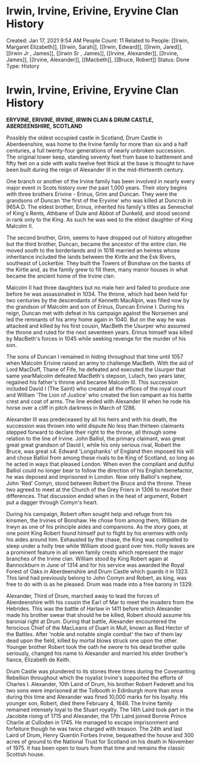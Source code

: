 # Irwin, Irvine, Erivine, Eryvine Clan History

Created: Jan 17, 2021 9:54 AM
People Count: 11
Related to People: [[Irwin, Margaret Elizabeth]], [[Irwin, Sarah]], [[Irwin, Edward]], [[Irwin, Jared]], [[Irwin Jr , James]], [[Irwin Sr , James]], [[Irvine, Alexander]], [[Irvine, James]], [[Irvine, Alexander]], [[Macbeth]], [[Bruce, Robert]]
Status: Done
Type: History

# Irwin, Irvine, Erivine, Eryvine Clan History

**ERYVINE, ERIVINE, IRVINE, IRWIN CLAN & DRUM CASTLE, ABERDEENSHIRE, SCOTLAND**

Possibly the oldest occupied castle in Scotland, Drum Castle in Aberdeenshire, was home to the Irvine family for more than six and a half centuries, a full twenty-four generations of nearly unbroken succession. The original tower keep, standing seventy feet from base to battlement and fifty feet on a side with walls twelve feet thick at the base is thought to have been built during the reign of Alexander III in the mid-thirteenth century.

One branch or another of the Irvine family has been involved in nearly every major event in Scots history over the past 1,000 years. Their story begins with three brothers Erivine - Erinus, Grim and Duncan. They were the grandsons of Duncan 'the first of the Eryvine' who was killed at Duncrub in 965A.D. The eldest brother, Erinus, inherited his family's titles as Seneschal of King's Rents, Athbane of Dule and Abbot of Dunkeld, and stood second in rank only to the King. As such he was wed to the eldest daughter of King Malcolm II.

The second brother, Grim, seems to have dropped out of history altogether but the third brother, Duncan, became the ancestor of the entire clan. He moved south to the borderlands and in 1018 married an heiress whose inheritance included the lands between the Kirtle and the Esk Rivers, southeast of Lockerbie. They built the Towers of Bonshaw on the banks of the Kirtle and, as the family grew to fill them, many manor houses in what became the ancient home of the Irvine clan.

Malcolm II had three daughters but no male heir and failed to produce one before he was assassinated in 1034. The throne, which had been held for two centuries by the descendants of Kenneth MacAlpin, was filled now by the grandson of Malcolm and son of Erinus, Duncan Erivine I. During his reign, Duncan met with defeat in his campaign against the Norsemen and led the remnants of his army home again in 1040. But on the way he was attacked and killed by his first cousin, MacBeth the Usurper who assumed the throne and ruled for the next seventeen years. Erinus himself was killed by MacBeth's forces in 1045 while seeking revenge for the murder of his son.

The sons of Duncan I remained in hiding throughout that time until 1057 when Malcolm Erivine raised an army to challenge MacBeth. With the aid of Lord MacDuff, Thane of Fife, he defeated and executed the Usurper that same yearMalcolm defeated MacBeth's stepson, Lulach, two years later, regained his father's throne and became Malcolm III. This succession included David I (The Saint) who created all the offices of the royal court and William 'The Lion of Justice' who created the lion rampant as his battle crest and coat of arms. The line ended with Alexander III when he rode his horse over a cliff in pitch darkness in March of 1286. 

Alexander III was predeceased by all his heirs and with his death, the succession was thrown into wild dispute.No less than thirteen claimants stepped forward to declare their right to the throne, all through some relation to the line of Irvine. John Balliol, the primary claimant, was great great great grandson of David I, while his only serious rival, Robert the Bruce, was great x4. Edward 'Longshanks' of England then imposed his will and chose Balliol from among these rivals to be King of Scotland, so long as he acted in ways that pleased London. When even the compliant and dutiful Balliol could no longer bear to follow the direction of his English benefactor, he was deposed and imprisoned in London. Now only Balliol's nephew, John 'Red' Comyn, stood between Robert the Bruce and the throne. These two agreed to meet at the Church of the Grey Friers in 1306 to resolve their differences. That discussion ended when in the heat of argument, Robert put a dagger through Comyn's heart. 

During his campaign, Robert often sought help and refuge from his kinsmen, the Irvines of Bonshaw. He chose from among them, William de Irwyn as one of his principle aides and companions. As the story goes, at one point King Robert found himself put to flight by his enemies with only his aides around him. Exhausted by the chase, the King was compelled to sleep under a holly tree while William stood guard over him. Holly leaves are a prominent feature in all seven family crests which represent the major branches of the Irvine clan. William stood by King Robert again at Bannockburn in June of 1314 and for his service was awarded the Royal Forest of Oaks in Aberdeenshire and Drum Castle which guards it in 1323. This land had previously belong to John Comyn and Robert, as king, was free to do with is as he pleased. Drum was made into a free barony in 1329. 

Alexander, Third of Drum, marched away to lead the forces of Aberdeenshire with his cousin the Earl of Mar to meet the invaders from the Hebrides. This was the battle of Harlaw in 1411 before which Alexander made his brother swear that should he be killed, Robert should assume his baronial right at Drum. During that battle, Alexander encountered the ferocious Chief of the MacLeans of Duart in Mull, known as Red Hector of the Battles. After 'noble and notable single combat' the two of them lay dead upon the field, killed by mortal blows struck one upon the other. Younger brother Robert took the oath he swore to his dead brother quite seriously, changed his name to Alexander and married his elder brother's fiance, Elizabeth de Keith. 

Drum Castle was plundered to its stones three times during the Covenanting Rebellion throughout which the royalist Irvine's supported the efforts of Charles I. Alexander, 10th Laird of Drum, his brother Robert Federett and his two sons were imprisoned at the Tolbooth in Edinburgh more than once during this time and Alexander was fined 10,000 marks for his loyalty. His younger son, Robert, died there February 4, 1646. The Irvine family remained intensely loyal to the Stuart royalty. The 14th Laird took part in the Jacobite rising of 1715 and Alexander, the 17th Laird joined Bonnie Prince Charlie at Culloden in 1745. He managed to escape imprisonment and forfeiture though he was twice charged with treason. The 24th and last Laird of Drum, Henry Quentin Forbes Irvine, bequeathed the house and 300 acres of ground to the National Trust for Scotland on his death in November of 1975. It has been open to tours from that time and remains the classic Scottish house.